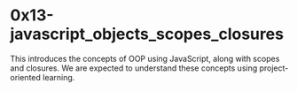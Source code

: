 # 0x13-javascript_objects_scopes_closures

This introduces the concepts of OOP using JavaScript, along with scopes and closures. We are expected to understand these concepts using project-oriented learning.

